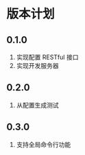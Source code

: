 版本计划
========


0.1.0
--------

1. 实现配置 RESTful 接口
2. 实现开发服务器


0.2.0
--------

1. 从配置生成测试


0.3.0
--------

1. 支持全局命令行功能
